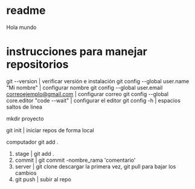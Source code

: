# readme

Hola mundo
# instrucciones para manejar repositorios


git --version | verificar versión e instalación
git config --global user.name "Mi nombre" | configurar nombre
git config --global user.email correoejemplo@gmail.com | configurar correo 
git config --global core.editor "code --wait" | configurar el   editor
git config -h | espacios saltos de linea

mkdir proyecto

git init | iniciar repos de forma local


computador
git add .


1. stage | git add .
2. commit | git commit -nombre_rama 'comentario'  
3. server | git clone descargar la primera vez, git pull para bajar los cambios
4. git push | subir al repo 